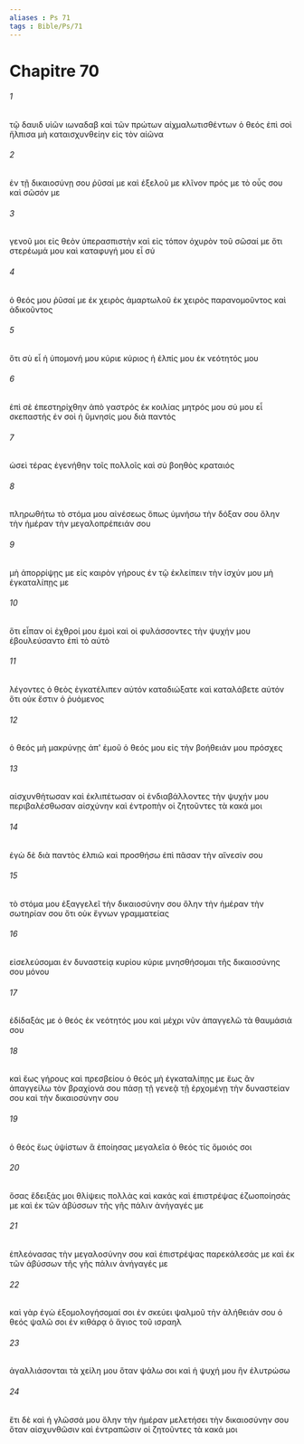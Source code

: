 ```yaml
---
aliases : Ps 71
tags : Bible/Ps/71
---
```


# Chapitre 70

###### 1
τῷ δαυιδ υἱῶν ιωναδαβ καὶ τῶν πρώτων αἰχμαλωτισθέντων ὁ θεός ἐπὶ σοὶ ἤλπισα μὴ καταισχυνθείην εἰς τὸν αἰῶνα
###### 2
ἐν τῇ δικαιοσύνῃ σου ῥῦσαί με καὶ ἐξελοῦ με κλῖνον πρός με τὸ οὖς σου καὶ σῶσόν με
###### 3
γενοῦ μοι εἰς θεὸν ὑπερασπιστὴν καὶ εἰς τόπον ὀχυρὸν τοῦ σῶσαί με ὅτι στερέωμά μου καὶ καταφυγή μου εἶ σύ
###### 4
ὁ θεός μου ῥῦσαί με ἐκ χειρὸς ἁμαρτωλοῦ ἐκ χειρὸς παρανομοῦντος καὶ ἀδικοῦντος
###### 5
ὅτι σὺ εἶ ἡ ὑπομονή μου κύριε κύριος ἡ ἐλπίς μου ἐκ νεότητός μου
###### 6
ἐπὶ σὲ ἐπεστηρίχθην ἀπὸ γαστρός ἐκ κοιλίας μητρός μου σύ μου εἶ σκεπαστής ἐν σοὶ ἡ ὕμνησίς μου διὰ παντός
###### 7
ὡσεὶ τέρας ἐγενήθην τοῖς πολλοῖς καὶ σὺ βοηθὸς κραταιός
###### 8
πληρωθήτω τὸ στόμα μου αἰνέσεως ὅπως ὑμνήσω τὴν δόξαν σου ὅλην τὴν ἡμέραν τὴν μεγαλοπρέπειάν σου
###### 9
μὴ ἀπορρίψῃς με εἰς καιρὸν γήρους ἐν τῷ ἐκλείπειν τὴν ἰσχύν μου μὴ ἐγκαταλίπῃς με
###### 10
ὅτι εἶπαν οἱ ἐχθροί μου ἐμοὶ καὶ οἱ φυλάσσοντες τὴν ψυχήν μου ἐβουλεύσαντο ἐπὶ τὸ αὐτὸ
###### 11
λέγοντες ὁ θεὸς ἐγκατέλιπεν αὐτόν καταδιώξατε καὶ καταλάβετε αὐτόν ὅτι οὐκ ἔστιν ὁ ῥυόμενος
###### 12
ὁ θεός μὴ μακρύνῃς ἀπ' ἐμοῦ ὁ θεός μου εἰς τὴν βοήθειάν μου πρόσχες
###### 13
αἰσχυνθήτωσαν καὶ ἐκλιπέτωσαν οἱ ἐνδιαβάλλοντες τὴν ψυχήν μου περιβαλέσθωσαν αἰσχύνην καὶ ἐντροπὴν οἱ ζητοῦντες τὰ κακά μοι
###### 14
ἐγὼ δὲ διὰ παντὸς ἐλπιῶ καὶ προσθήσω ἐπὶ πᾶσαν τὴν αἴνεσίν σου
###### 15
τὸ στόμα μου ἐξαγγελεῖ τὴν δικαιοσύνην σου ὅλην τὴν ἡμέραν τὴν σωτηρίαν σου ὅτι οὐκ ἔγνων γραμματείας
###### 16
εἰσελεύσομαι ἐν δυναστείᾳ κυρίου κύριε μνησθήσομαι τῆς δικαιοσύνης σου μόνου
###### 17
ἐδίδαξάς με ὁ θεός ἐκ νεότητός μου καὶ μέχρι νῦν ἀπαγγελῶ τὰ θαυμάσιά σου
###### 18
καὶ ἕως γήρους καὶ πρεσβείου ὁ θεός μὴ ἐγκαταλίπῃς με ἕως ἂν ἀπαγγείλω τὸν βραχίονά σου πάσῃ τῇ γενεᾷ τῇ ἐρχομένῃ τὴν δυναστείαν σου καὶ τὴν δικαιοσύνην σου
###### 19
ὁ θεός ἕως ὑψίστων ἃ ἐποίησας μεγαλεῖα ὁ θεός τίς ὅμοιός σοι
###### 20
ὅσας ἔδειξάς μοι θλίψεις πολλὰς καὶ κακάς καὶ ἐπιστρέψας ἐζωοποίησάς με καὶ ἐκ τῶν ἀβύσσων τῆς γῆς πάλιν ἀνήγαγές με
###### 21
ἐπλεόνασας τὴν μεγαλοσύνην σου καὶ ἐπιστρέψας παρεκάλεσάς με καὶ ἐκ τῶν ἀβύσσων τῆς γῆς πάλιν ἀνήγαγές με
###### 22
καὶ γὰρ ἐγὼ ἐξομολογήσομαί σοι ἐν σκεύει ψαλμοῦ τὴν ἀλήθειάν σου ὁ θεός ψαλῶ σοι ἐν κιθάρᾳ ὁ ἅγιος τοῦ ισραηλ
###### 23
ἀγαλλιάσονται τὰ χείλη μου ὅταν ψάλω σοι καὶ ἡ ψυχή μου ἣν ἐλυτρώσω
###### 24
ἔτι δὲ καὶ ἡ γλῶσσά μου ὅλην τὴν ἡμέραν μελετήσει τὴν δικαιοσύνην σου ὅταν αἰσχυνθῶσιν καὶ ἐντραπῶσιν οἱ ζητοῦντες τὰ κακά μοι
